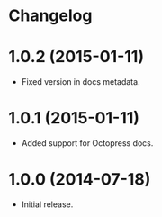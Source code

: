 # Changelog

# 1.0.2 (2015-01-11)

- Fixed version in docs metadata.

# 1.0.1 (2015-01-11)

- Added support for Octopress docs.

# 1.0.0 (2014-07-18)

- Initial release.
